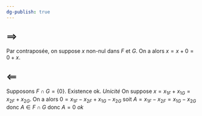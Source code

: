 ```yaml
---
dg-publish: true
---
```


$\implies$
---

Par contraposée, on suppose $x$ non-nul dans $F$ et $G$. On a alors $x=x+0=0+x$.

$\impliedby$
---

Supposons $F\cap G = \{ 0 \}$.
Existence ok.
*Unicité* On suppose $x=x_{1F} + x_{1G}=x_{2F}+x_{2G}$. 
On a alors $0=x_{1F}-x_{2F}+x_{1G}-x_{2G}$ 
soit $A=x_{1F}-x_{2F}=x_{1G}-x_{2G}$
donc $A\in F\cap G$ donc $A=0$ *ok*



